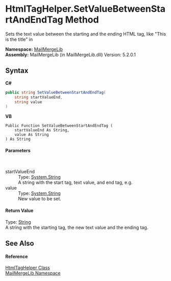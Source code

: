 # HtmlTagHelper.SetValueBetweenStartAndEndTag Method 
 

Sets the text value between the starting and the ending HTML tag, like "This is the title" in <title>This is the title</title>

**Namespace:**&nbsp;<a href="31c6ebbe-d683-7561-7308-5a5ee1f76bf5">MailMergeLib</a><br />**Assembly:**&nbsp;MailMergeLib (in MailMergeLib.dll) Version: 5.2.0.1

## Syntax

**C#**<br />
``` C#
public string SetValueBetweenStartAndEndTag(
	string startValueEnd,
	string value
)
```

**VB**<br />
``` VB
Public Function SetValueBetweenStartAndEndTag ( 
	startValueEnd As String,
	value As String
) As String
```


#### Parameters
&nbsp;<dl><dt>startValueEnd</dt><dd>Type: <a href="http://msdn2.microsoft.com/en-us/library/s1wwdcbf" target="_blank">System.String</a><br />A string with the start tag, text value, and end tag, e.g. <title>MyTitle</title></dd><dt>value</dt><dd>Type: <a href="http://msdn2.microsoft.com/en-us/library/s1wwdcbf" target="_blank">System.String</a><br />New value to be set.</dd></dl>

#### Return Value
Type: <a href="http://msdn2.microsoft.com/en-us/library/s1wwdcbf" target="_blank">String</a><br />A string with the starting tag, the new text value and the ending tag.

## See Also


#### Reference
<a href="4d4a7a72-8247-db1a-0df5-89cb79f3ad4a">HtmlTagHelper Class</a><br /><a href="31c6ebbe-d683-7561-7308-5a5ee1f76bf5">MailMergeLib Namespace</a><br />